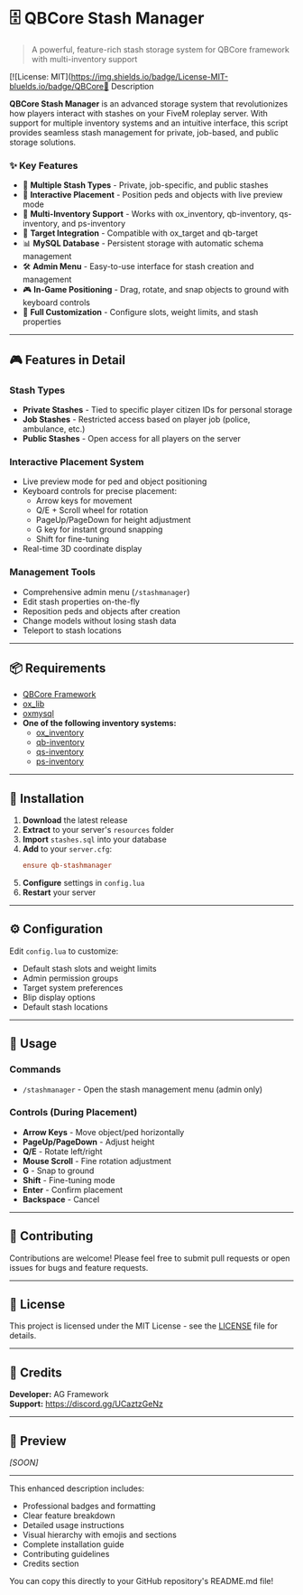 
# 🗄️ QBCore Stash Manager

> A powerful, feature-rich stash storage system for QBCore framework with multi-inventory support

[![License: MIT](https://img.shields.io/badge/License-MIT-bluelds.io/badge/QBCore📝 Description

**QBCore Stash Manager** is an advanced storage system that revolutionizes how players interact with stashes on your FiveM roleplay server. With support for multiple inventory systems and an intuitive interface, this script provides seamless stash management for private, job-based, and public storage solutions.

### ✨ Key Features

- 🔐 **Multiple Stash Types** - Private, job-specific, and public stashes
- 🎨 **Interactive Placement** - Position peds and objects with live preview mode
- 🔄 **Multi-Inventory Support** - Works with ox_inventory, qb-inventory, qs-inventory, and ps-inventory
- 🎯 **Target Integration** - Compatible with ox_target and qb-target
- 📊 **MySQL Database** - Persistent storage with automatic schema management
- 🛠️ **Admin Menu** - Easy-to-use interface for stash creation and management
- 🎮 **In-Game Positioning** - Drag, rotate, and snap objects to ground with keyboard controls
- 📝 **Full Customization** - Configure slots, weight limits, and stash properties

---

## 🎮 Features in Detail

### Stash Types
- **Private Stashes** - Tied to specific player citizen IDs for personal storage
- **Job Stashes** - Restricted access based on player job (police, ambulance, etc.)
- **Public Stashes** - Open access for all players on the server

### Interactive Placement System
- Live preview mode for ped and object positioning
- Keyboard controls for precise placement:
  - Arrow keys for movement
  - Q/E + Scroll wheel for rotation
  - PageUp/PageDown for height adjustment
  - G key for instant ground snapping
  - Shift for fine-tuning
- Real-time 3D coordinate display

### Management Tools
- Comprehensive admin menu (`/stashmanager`)
- Edit stash properties on-the-fly
- Reposition peds and objects after creation
- Change models without losing stash data
- Teleport to stash locations

***

## 📦 Requirements

- [QBCore Framework](https://github.com/qbcore-framework)
- [ox_lib](https://github.com/overextended/ox_lib)
- [oxmysql](https://github.com/overextended/oxmysql)
- **One of the following inventory systems:**
  - [ox_inventory](https://github.com/overextended/ox_inventory)
  - [qb-inventory](https://github.com/qbcore-framework/qb-inventory)
  - [qs-inventory](https://github.com/quasar-store/qs-inventory)
  - [ps-inventory](https://github.com/Project-Sloth/ps-inventory)

***

## 🚀 Installation

1. **Download** the latest release
2. **Extract** to your server's `resources` folder
3. **Import** `stashes.sql` into your database
4. **Add** to your `server.cfg`:
   ```cfg
   ensure qb-stashmanager
   ```
5. **Configure** settings in `config.lua`
6. **Restart** your server

***

## ⚙️ Configuration

Edit `config.lua` to customize:
- Default stash slots and weight limits
- Admin permission groups
- Target system preferences
- Blip display options
- Default stash locations

***

## 🎯 Usage

### Commands
- `/stashmanager` - Open the stash management menu (admin only)

### Controls (During Placement)
- **Arrow Keys** - Move object/ped horizontally
- **PageUp/PageDown** - Adjust height
- **Q/E** - Rotate left/right
- **Mouse Scroll** - Fine rotation adjustment
- **G** - Snap to ground
- **Shift** - Fine-tuning mode
- **Enter** - Confirm placement
- **Backspace** - Cancel

***

## 🤝 Contributing

Contributions are welcome! Please feel free to submit pull requests or open issues for bugs and feature requests.

***

## 📄 License

This project is licensed under the MIT License - see the [LICENSE](LICENSE) file for details.

***

## 🙏 Credits

**Developer:** AG Framework  
**Support:** https://discord.gg/UCaztzGeNz

***

## 📸 Preview

*[SOON]*

***

This enhanced description includes:
- Professional badges and formatting
- Clear feature breakdown
- Detailed usage instructions
- Visual hierarchy with emojis and sections
- Complete installation guide
- Contributing guidelines
- Credits section

You can copy this directly to your GitHub repository's README.md file!